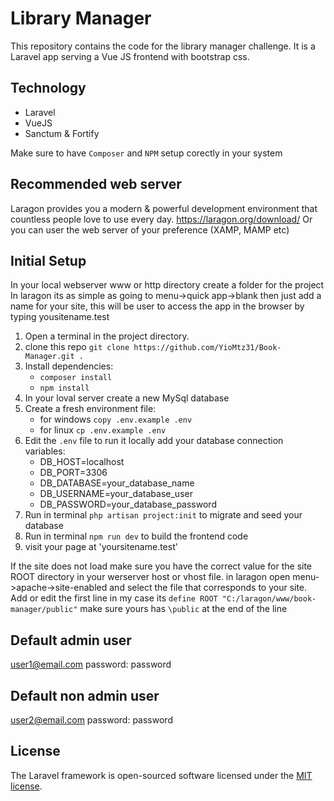 # Library Manager

This repository contains the code for the library manager challenge. It is a Laravel app serving a Vue JS
frontend with bootstrap css.


## Technology

-   Laravel
-   VueJS
- Sanctum & Fortify


Make sure to have `Composer` and `NPM` setup corectly in your system

## Recommended web server
Laragon provides you a modern & powerful development environment that countless people love to use every day.
https://laragon.org/download/
 Or you can user the web server of your preference (XAMP, MAMP etc)
 
## Initial Setup
In your local webserver www or http directory create a folder for the project
In laragon its as simple as going to menu->quick app->blank then just add a name for your site, this will be user to access the app in the browser by typing 
yousitename.test

1. Open a terminal in the project directory.
2. clone this repo `git clone https://github.com/YioMtz31/Book-Manager.git .`
3. Install dependencies:
    - `composer install`
    - `npm install`
4. In your loval server create a new MySql database
5. Create a fresh environment file:
    - for windows `copy .env.example .env`
    - for linux `cp .env.example .env`
5. Edit the `.env` file to run it locally add your database connection variables:
    - DB_HOST=localhost
    - DB_PORT=3306
    - DB_DATABASE=your_database_name
    - DB_USERNAME=your_database_user
    - DB_PASSWORD=your_database_password
6. Run in terminal `php artisan project:init` to migrate and seed your database
7. Run in terminal `npm run dev` to build the frontend code
8. visit your page at 'yoursitename.test'

If the site does not load make sure you have the correct value for the site ROOT directory in your werserver host or vhost file.
in laragon open menu->apache->site-enabled and select the file that corresponds to your site.
Add or edit  the first line in my case its `define ROOT "C:/laragon/www/book-manager/public"` make sure yours has `\public` at the end of the line

## Default admin user
user1@email.com
password: password
## Default non admin user
user2@email.com
password: password

## License

The Laravel framework is open-sourced software licensed under the [MIT license](https://opensource.org/licenses/MIT).
